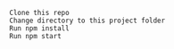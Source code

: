
    Clone this repo
    Change directory to this project folder
    Run npm install
    Run npm start
